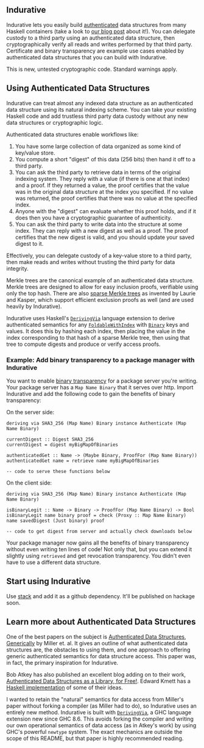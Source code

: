 ## Indurative

Indurative lets you easily build [authenticated](https://www.cs.umd.edu/~mwh/papers/gpads.pdf) data structures from many Haskell containers (take a look to [our blog post](https://blog.trailofbits.com/2019/06/17/leaves-of-hash/) about it!). You can delegate custody to a third party using an authenticated data structure, then cryptographically verify all reads and writes performed by that third party. Certificate and binary transparency are example use cases enabled by authenticated data structures that you can build with Indurative.

This is new, untested cryptographic code. Standard warnings apply.

## Using Authenticated Data Structures

Indurative can treat almost any indexed data structure as an authenticated data structure using its natural indexing scheme. You can take your existing Haskell code and add trustless third party data custody without any new data structures or cryptographic logic.

Authenticated data structures enable workflows like:

1. You have some large collection of data organized as some kind of key/value store.
2. You compute a short "digest" of this data (256 bits) then hand it off to a third party.
3. You can ask the third party to retrieve data in terms of the original indexing system. They reply with a value (if there is one at that index) and a proof. If they returned a value, the proof certifies that the value was in the original data structure at the index you specified. If no value was returned, the proof certifies that there was no value at the specified index.
4. Anyone with the "digest" can evaluate whether this proof holds, and if it does then you have a cryptographic guarantee of authenticity.
5. You can ask the third party to write data into the structure at some index. They can reply with a new digest as well as a proof. The proof certifies that the new digest is valid, and you should update your saved digest to it.

Effectively, you can delegate custody of a key-value store to a third party, then make reads and writes without trusting the 
third party for data integrity.

Merkle trees are the canonical example of an authenticated data structure. Merkle trees are designed to allow for easy inclusion proofs, verifiable using only the top hash. There are also [sparse Merkle trees](https://github.com/google/trillian/blob/master/docs/papers/RevocationTransparency.pdf) as invented by Laurie and Kasper, which support efficient exclusion proofs as well (and are used heavily by Indurative).

Indurative uses Haskell's [`DerivingVia`](https://www.kosmikus.org/DerivingVia/deriving-via-paper.pdf) language extension to derive authenticated semantics for any [`FoldableWithIndex`](https://hackage.haskell.org/package/lens-4.17.1/docs/Control-Lens-Indexed.html#t:FoldableWithIndex) with [`Binary`](https://hackage.haskell.org/package/binary-0.10.0.0/docs/Data-Binary.html#t:Binary) keys and values. It does this by hashing each index, then placing the value in the index corresponding to that hash of a sparse Merkle tree, then using that tree to compute digests and produce or verify access proofs.

### Example: Add binary transparency to a package manager with Indurative

You want to enable [binary transparency](https://wiki.mozilla.org/Security/Binary_Transparency) for a package server you're writing. Your package server has a `Map Name Binary` that it serves over http. Import Indurative and add the following code to gain the benefits of binary transparency:

On the server side:

```
deriving via SHA3_256 (Map Name) Binary instance Authenticate (Map Name Binary)

currentDigest :: Digest SHA3_256
currentDigest = digest myBigMapOfBinaries

authenticatedGet :: Name -> (Maybe Binary, ProofFor (Map Name Binary))
authenticatedGet name = retrieve name myBigMapOfBinaries

-- code to serve these functions below
```

On the client side:

```
deriving via SHA3_256 (Map Name) Binary instance Authenticate (Map Name Binary)

isBinaryLegit :: Name -> Binary -> ProofFor (Map Name Binary) -> Bool
isBinaryLegit name binary proof = check (Proxy :: Map Name Binary) name savedDigest (Just binary) proof

-- code to get digest from server and actually check downloads below
```

Your package manager now gains all the benefits of binary transparency without even writing ten lines of code! Not only that, but you can extend it slightly using `retrieved` and get revocation transparency. You didn't even have to use a different data structure.

## Start using Indurative

Use [stack](https://docs.haskellstack.org/en/stable/yaml_configuration/#packages) and add it as a github dependency. It'll be published on hackage soon.

## Learn more about Authenticated Data Structures

One of the best papers on the subject is [Authenticated Data Structures, Generically](https://www.cs.umd.edu/~mwh/papers/gpads.pdf) by Miller et. al. It gives an outline of what authenticated data structures are, the obstacles to using them, and one approach to offering generic authenticated semantics for data structure access. This paper was, in fact, the primary inspiration for Indurative.

Bob Atkey has also published an excellent blog adding on to their work, [Authenticated Data Structures as a Library, for Free!](https://bentnib.org/posts/2016-04-12-authenticated-data-structures-as-a-library.html). Edward Kmett has a [Haskell implementation](https://github.com/ekmett/auth) of some of their ideas.

I wanted to retain the "natural" semantics for data access from Miller's paper without forking a compiler (as Miller had to do), so Indurative uses an entirely new method. Indurative is built with [`DerivingVia`](https://www.kosmikus.org/DerivingVia/deriving-via-paper.pdf), a GHC language extension new since GHC 8.6. This avoids forking the compiler and writing our own operational semantics of data access (as in Atkey's work) by using GHC's powerful `newtype` system. The exact mechanics are outside the scope of this README, but that paper is highly recommended reading.
